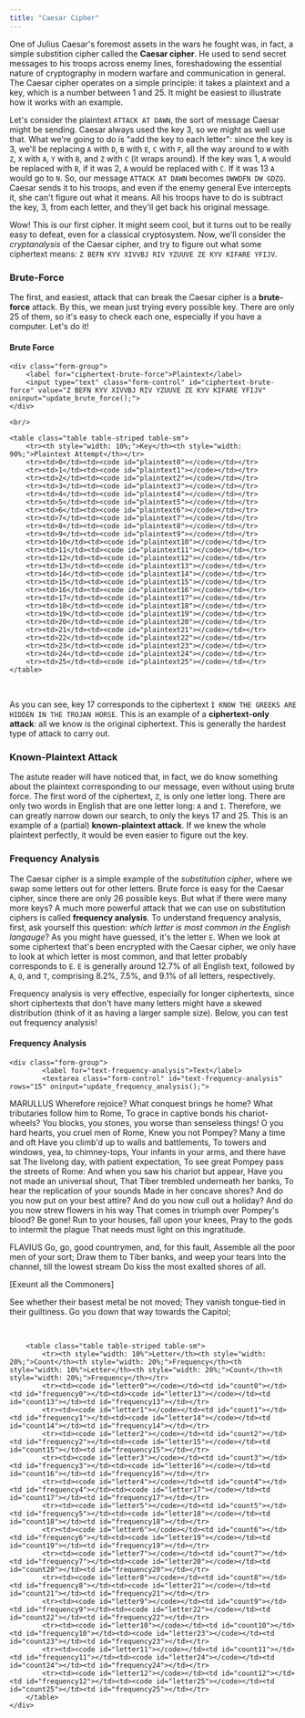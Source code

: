 ```yaml
---
title: "Caesar Cipher"
---
```


One of Julius Caesar's foremost assets in the wars he fought was, in fact, a simple substition cipher called the **Caesar cipher**. He used to send secret messages to his troops across enemy lines, foreshadowing the essential nature of cryptography in modern warfare and communication in general. The Caesar cipher operates on a simple principle: it takes a plaintext and a key, which is a number between 1 and 25. It might be easiest to illustrate how it works with an example.

Let's consider the plaintext `ATTACK AT DAWN`, the sort of message Caesar might be sending. Caesar always used the key 3, so we might as well use that. What we're going to do is "add the key to each letter": since the key is 3, we'll be replacing `A` with `D`, `B` with `E`, `C` with `F`, all the way around to `W` with `Z`, `X` with `A`, `Y` with `B`, and `Z` with `C` (it wraps around). If the key was 1, `A` would be replaced with `B`, if it was 2, `A` would be replaced with `C`. If it was 13 `A` would go to `N`. So, our message `ATTACK AT DAWN` becomes `DWWDFN DW GDZQ`. Caesar sends it to his troops, and even if the enemy general Eve intercepts it, she can't figure out what it means. All his troops have to do is subtract the key, 3, from each letter, and they'll get back his original message.

Wow! This is our first cipher. It might seem cool, but it turns out to be really easy to defeat, even for a classical cryptosystem. Now, we'll consider the *cryptanalysis* of the Caesar cipher, and try to figure out what some ciphertext means: `Z BEFN KYV XIVVBJ RIV YZUUVE ZE KYV KIFARE YFIJV`.

### Brute-Force

The first, and easiest, attack that can break the Caesar cipher is a **brute-force** attack. By this, we mean just trying every possible key. There are only 25 of them, so it's easy to check each one, especially if you have a computer. Let's do it!

<div class="card">
  <div class="card-block">
    <h4 class="card-title">Brute Force</h4>

    <div class="form-group">
        <label for="ciphertext-brute-force">Plaintext</label>
        <input type="text" class="form-control" id="ciphertext-brute-force" value="Z BEFN KYV XIVVBJ RIV YZUUVE ZE KYV KIFARE YFIJV" oninput="update_brute_force();">
    </div>

    <br/>

    <table class="table table-striped table-sm">
        <tr><th style="width: 10%;">Key</th><th style="width: 90%;">Plaintext Attempt</th></tr>
        <tr><td>0</td><td><code id="plaintext0"></code></td></tr>
        <tr><td>1</td><td><code id="plaintext1"></code></td></tr>
        <tr><td>2</td><td><code id="plaintext2"></code></td></tr>
        <tr><td>3</td><td><code id="plaintext3"></code></td></tr>
        <tr><td>4</td><td><code id="plaintext4"></code></td></tr>
        <tr><td>5</td><td><code id="plaintext5"></code></td></tr>
        <tr><td>6</td><td><code id="plaintext6"></code></td></tr>
        <tr><td>7</td><td><code id="plaintext7"></code></td></tr>
        <tr><td>8</td><td><code id="plaintext8"></code></td></tr>
        <tr><td>9</td><td><code id="plaintext9"></code></td></tr>
        <tr><td>10</td><td><code id="plaintext10"></code></td></tr>
        <tr><td>11</td><td><code id="plaintext11"></code></td></tr>
        <tr><td>12</td><td><code id="plaintext12"></code></td></tr>
        <tr><td>13</td><td><code id="plaintext13"></code></td></tr>
        <tr><td>14</td><td><code id="plaintext14"></code></td></tr>
        <tr><td>15</td><td><code id="plaintext15"></code></td></tr>
        <tr><td>16</td><td><code id="plaintext16"></code></td></tr>
        <tr><td>17</td><td><code id="plaintext17"></code></td></tr>
        <tr><td>18</td><td><code id="plaintext18"></code></td></tr>
        <tr><td>19</td><td><code id="plaintext19"></code></td></tr>
        <tr><td>20</td><td><code id="plaintext20"></code></td></tr>
        <tr><td>21</td><td><code id="plaintext21"></code></td></tr>
        <tr><td>22</td><td><code id="plaintext22"></code></td></tr>
        <tr><td>23</td><td><code id="plaintext23"></code></td></tr>
        <tr><td>24</td><td><code id="plaintext24"></code></td></tr>
        <tr><td>25</td><td><code id="plaintext25"></code></td></tr>
    </table>
  </div>
</div>
<br/>

<script type="text/javascript">
    function update_brute_force() {
        var text = $("#ciphertext-brute-force").val();

        for (var i = 0; i < 26; i++) {
            var ptext = "";

            for (var x = 0; x < text.length; x++) {
                var c = text.charCodeAt(x);

                if (97 <= c && c <= 122) ptext += String.fromCharCode((c-97+(26-i))%26+97);
                else if (65 <= c && c <= 90) ptext += String.fromCharCode((c-65+(26-i))%26+65);
                else ptext += String.fromCharCode(c);
            }

            $("#plaintext"+i).text(ptext);
        }
    }

    update_brute_force();
</script>

As you can see, key 17 corresponds to the ciphertext `I KNOW THE GREEKS ARE HIDDEN IN THE TROJAN HORSE`. This is an example of a **ciphertext-only attack**: all we know is the original ciphertext. This is generally the hardest type of attack to carry out.

### Known-Plaintext Attack

The astute reader will have noticed that, in fact, we do know something about the plaintext corresponding to our message, even without using brute force. The first word of the ciphertext, `Z`, is only one letter long. There are only two words in English that are one letter long: `A` and `I`. Therefore, we can greatly narrow down our search, to only the keys 17 and 25. This is an example of a (partial) **known-plaintext attack**. If we knew the whole plaintext perfectly, it would be even easier to figure out the key.

### Frequency Analysis

The Caesar cipher is a simple example of the *substitution cipher*, where we swap some letters out for other letters. Brute force is easy for the Caesar cipher, since there are only 26 possible keys. But what if there were many more keys? A much more powerful attack that we can use on substitution ciphers is called **frequency analysis**. To understand frequency analysis, first, ask yourself this question: *which letter is most common in the English langauge*? As you might have guessed, it's the letter `E`. When we look at some ciphertext that's been encrypted with the Caesar cipher, we only have to look at which letter is most common, and that letter probably corresponds to `E`. `E` is generally around 12.7% of all English text, followed by `A`, `O`, and `T`, comprising 8.2%, 7.5%, and 9.1% of all letters, respectively.

Frequency analysis is very effective, especially for longer ciphertexts, since short ciphertexts that don't have many letters might have a skewed distribution (think of it as having a larger sample size). Below, you can test out frequency analysis!

<div class="card">
  <div class="card-block">
    <h4 class="card-title">Frequency Analysis</h4>

    <div class="form-group">
            <label for="text-frequency-analysis">Text</label>
            <textarea class="form-control" id="text-frequency-analysis" rows="15" oninput="update_frequency_analysis();">
MARULLUS
Wherefore rejoice? What conquest brings he home?
What tributaries follow him to Rome,
To grace in captive bonds his chariot-wheels?
You blocks, you stones, you worse than senseless things!
O you hard hearts, you cruel men of Rome,
Knew you not Pompey? Many a time and oft
Have you climb'd up to walls and battlements,
To towers and windows, yea, to chimney-tops,
Your infants in your arms, and there have sat
The livelong day, with patient expectation,
To see great Pompey pass the streets of Rome:
And when you saw his chariot but appear,
Have you not made an universal shout,
That Tiber trembled underneath her banks,
To hear the replication of your sounds
Made in her concave shores?
And do you now put on your best attire?
And do you now cull out a holiday?
And do you now strew flowers in his way
That comes in triumph over Pompey's blood? Be gone!
Run to your houses, fall upon your knees,
Pray to the gods to intermit the plague
That needs must light on this ingratitude.

FLAVIUS
Go, go, good countrymen, and, for this fault,
Assemble all the poor men of your sort;
Draw them to Tiber banks, and weep your tears
Into the channel, till the lowest stream
Do kiss the most exalted shores of all.

[Exeunt all the Commoners]

See whether their basest metal be not moved;
They vanish tongue-tied in their guiltiness.
Go you down that way towards the Capitol;
            </textarea>
          </div>
        <br/>

        <table class="table table-striped table-sm">
            <tr><th style="width: 10%">Letter</th><th style="width: 20%;">Count</th><th style="width: 20%;">Frequency</th><th style="width: 10%">Letter</th><th style="width: 20%;">Count</th><th style="width: 20%;">Frequency</th></tr>
            <tr><td><code id="letter0"></code></td><td id="count0"></td><td id="frequency0"></td><td><code id="letter13"></code></td><td id="count13"></td><td id="frequency13"></td></tr>
            <tr><td><code id="letter1"></code></td><td id="count1"></td><td id="frequency1"></td><td><code id="letter14"></code></td><td id="count14"></td><td id="frequency14"></td></tr>
            <tr><td><code id="letter2"></code></td><td id="count2"></td><td id="frequency2"></td><td><code id="letter15"></code></td><td id="count15"></td><td id="frequency15"></td></tr>
            <tr><td><code id="letter3"></code></td><td id="count3"></td><td id="frequency3"></td><td><code id="letter16"></code></td><td id="count16"></td><td id="frequency16"></td></tr>
            <tr><td><code id="letter4"></code></td><td id="count4"></td><td id="frequency4"></td><td><code id="letter17"></code></td><td id="count17"></td><td id="frequency17"></td></tr>
            <tr><td><code id="letter5"></code></td><td id="count5"></td><td id="frequency5"></td><td><code id="letter18"></code></td><td id="count18"></td><td id="frequency18"></td></tr>
            <tr><td><code id="letter6"></code></td><td id="count6"></td><td id="frequency6"></td><td><code id="letter19"></code></td><td id="count19"></td><td id="frequency19"></td></tr>
            <tr><td><code id="letter7"></code></td><td id="count7"></td><td id="frequency7"></td><td><code id="letter20"></code></td><td id="count20"></td><td id="frequency20"></td></tr>
            <tr><td><code id="letter8"></code></td><td id="count8"></td><td id="frequency8"></td><td><code id="letter21"></code></td><td id="count21"></td><td id="frequency21"></td></tr>
            <tr><td><code id="letter9"></code></td><td id="count9"></td><td id="frequency9"></td><td><code id="letter22"></code></td><td id="count22"></td><td id="frequency22"></td></tr>
            <tr><td><code id="letter10"></code></td><td id="count10"></td><td id="frequency10"></td><td><code id="letter23"></code></td><td id="count23"></td><td id="frequency23"></td></tr>
            <tr><td><code id="letter11"></code></td><td id="count11"></td><td id="frequency11"></td><td><code id="letter24"></code></td><td id="count24"></td><td id="frequency24"></td></tr>
            <tr><td><code id="letter12"></code></td><td id="count12"></td><td id="frequency12"></td><td><code id="letter25"></code></td><td id="count25"></td><td id="frequency25"></td></tr>
        </table>
    </div>
</div>

<script type="text/javascript">
    function update_frequency_analysis() {
        var text = $("#text-frequency-analysis").val().toUpperCase();

        var counts = [];
        var total = 0;

        for (var i = 0; i < 26; i++) {
            var c = String.fromCharCode(65+i);
            var count = 0;

            for (var j = 0; j < text.length; j++) {
                if (text.charAt(j) == c) count++;
            }

            total += count;

            counts.push([c, count]);
        }

        counts.sort(function (a, b) {
            return b[1] - a[1];
        });

        for (var i = 0; i < 26; i++) {
            $("#letter"+i).text(counts[i][0]);
            $("#count"+i).text(counts[i][1]);
            $("#frequency"+i).text(Math.round(counts[i][1]/total*10000)/100+"%");
        }
    }

    update_frequency_analysis();
</script>
